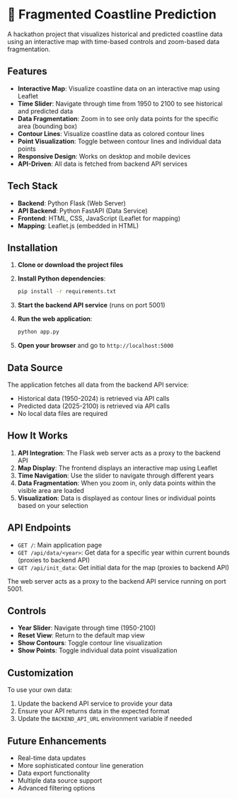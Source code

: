 # 🌊 Fragmented Coastline Prediction

A hackathon project that visualizes historical and predicted coastline data using an interactive map with time-based controls and zoom-based data fragmentation.

## Features

- **Interactive Map**: Visualize coastline data on an interactive map using Leaflet
- **Time Slider**: Navigate through time from 1950 to 2100 to see historical and predicted data
- **Data Fragmentation**: Zoom in to see only data points for the specific area (bounding box)
- **Contour Lines**: Visualize coastline data as colored contour lines
- **Point Visualization**: Toggle between contour lines and individual data points
- **Responsive Design**: Works on desktop and mobile devices
- **API-Driven**: All data is fetched from backend API services

## Tech Stack

- **Backend**: Python Flask (Web Server)
- **API Backend**: Python FastAPI (Data Service)
- **Frontend**: HTML, CSS, JavaScript (Leaflet for mapping)
- **Mapping**: Leaflet.js (embedded in HTML)

## Installation

1. **Clone or download the project files**

2. **Install Python dependencies**:
   ```bash
   pip install -r requirements.txt
   ```

3. **Start the backend API service** (runs on port 5001)

4. **Run the web application**:
   ```bash
   python app.py
   ```

5. **Open your browser** and go to `http://localhost:5000`

## Data Source

The application fetches all data from the backend API service:
- Historical data (1950-2024) is retrieved via API calls
- Predicted data (2025-2100) is retrieved via API calls
- No local data files are required

## How It Works

1. **API Integration**: The Flask web server acts as a proxy to the backend API
2. **Map Display**: The frontend displays an interactive map using Leaflet
3. **Time Navigation**: Use the slider to navigate through different years
4. **Data Fragmentation**: When you zoom in, only data points within the visible area are loaded
5. **Visualization**: Data is displayed as contour lines or individual points based on your selection

## API Endpoints

- `GET /`: Main application page
- `GET /api/data/<year>`: Get data for a specific year within current bounds (proxies to backend API)
- `GET /api/init_data`: Get initial data for the map (proxies to backend API)

The web server acts as a proxy to the backend API service running on port 5001.

## Controls

- **Year Slider**: Navigate through time (1950-2100)
- **Reset View**: Return to the default map view
- **Show Contours**: Toggle contour line visualization
- **Show Points**: Toggle individual data point visualization


## Customization

To use your own data:
1. Update the backend API service to provide your data
2. Ensure your API returns data in the expected format
3. Update the `BACKEND_API_URL` environment variable if needed

## Future Enhancements

- Real-time data updates
- More sophisticated contour line generation
- Data export functionality
- Multiple data source support
- Advanced filtering options
